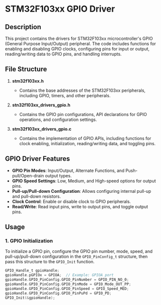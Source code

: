 # STM32F103xx GPIO Driver

## Description
This project contains the drivers for STM32F103xx microcontroller's GPIO (General Purpose Input/Output) peripheral. The code includes functions for enabling and disabling GPIO clocks, configuring pins for input or output, reading/writing data to GPIO pins, and handling interrupts.

## File Structure
1. **stm32f103xx.h**  
   - Contains the base addresses of the STM32F103xx peripherals, including GPIO, timers, and other peripherals.
   
2. **stn32f103xx_drivers_gpio.h**  
   - Contains the GPIO pin configurations, API declarations for GPIO operations, and configuration settings.
   
3. **stm32f103xx_drivers_gpio.c**  
   - Contains the implementation of GPIO APIs, including functions for clock enabling, initialization, reading/writing data, and toggling pins.

## GPIO Driver Features
- **GPIO Pin Modes**: Input/Output, Alternate Functions, and Push-pull/Open-drain output types.
- **GPIO Speed Settings**: Low, Medium, and High-speed options for output pins.
- **Pull-up/Pull-down Configuration**: Allows configuring internal pull-up and pull-down resistors.
- **Clock Control**: Enable or disable clock to GPIO peripherals.
- **Read/Write**: Read input pins, write to output pins, and toggle output pins.

## Usage

### 1. GPIO Initialization

To initialize a GPIO pin, configure the GPIO pin number, mode, speed, and pull-up/pull-down configuration in the `GPIO_PinConfig_t` structure, then pass this structure to the `GPIO_Init` function.

```c
GPIO_Handle_t gpioHandle;
gpioHandle.pGPIOx = GPIOA;  // Example: GPIOA port
gpioHandle.GPIO_PinConfig.GPIO_PinNumber = GPIO_PIN_NO_0;
gpioHandle.GPIO_PinConfig.GPIO_PinMode = GPIO_Mode_OUT_PP;
gpioHandle.GPIO_PinConfig.GPIO_PinSpeed = GPIO_Speed_MED;
gpioHandle.GPIO_PinConfig.GPIO_PinPuPd = GPIO_PD;
GPIO_Init(&gpioHandle);
